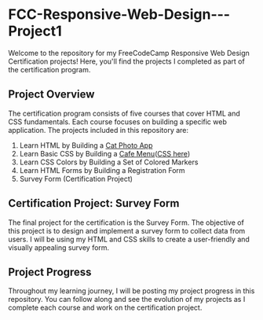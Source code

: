 # FCC-Responsive-Web-Design---Project1

Welcome to the repository for my FreeCodeCamp Responsive Web Design Certification projects! Here, you'll find the projects I completed as part of the certification program.

## Project Overview

The certification program consists of five courses that cover HTML and CSS fundamentals. Each course focuses on building a specific web application. The projects included in this repository are:

1. Learn HTML by Building a [Cat Photo App](https://github.com/Wxrren/FCC-Responsive-Web-Design---Project1/blob/main/Cat%20Photo%20App.html) 
2. Learn Basic CSS by Building a [Cafe Menu](https://github.com/Wxrren/FCC-Responsive-Web-Design---Project1/blob/main/cafe%20menu.html)([CSS here](https://github.com/Wxrren/FCC-Responsive-Web-Design---Project1/blob/main/Cafe-menu-style.css))
3. Learn CSS Colors by Building a Set of Colored Markers
4. Learn HTML Forms by Building a Registration Form
5. Survey Form (Certification Project)

## Certification Project: Survey Form

The final project for the certification is the Survey Form. The objective of this project is to design and implement a survey form to collect data from users. I will be using my HTML and CSS skills to create a user-friendly and visually appealing survey form.

## Project Progress

Throughout my learning journey, I will be posting my project progress in this repository. You can follow along and see the evolution of my projects as I complete each course and work on the certification project.
